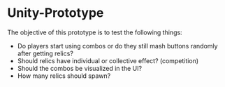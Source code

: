 # Unity-Prototype

The objective of this prototype is to test the following things:
- Do players start using combos or do they still mash buttons randomly after getting relics?
- Should relics have individual or collective effect? (competition)
- Should the combos be visualized in the UI?
- How many relics should spawn?
